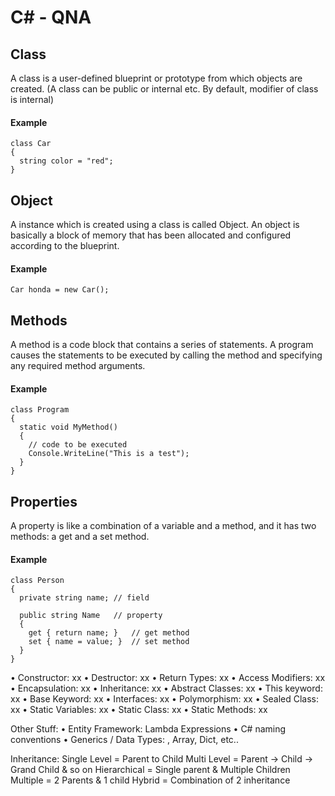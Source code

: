 # C# - QNA

## Class
A class is a user-defined blueprint or prototype from which objects are created.
(A class can be public or internal etc. By default, modifier of class is internal)
#### Example
```
class Car 
{
  string color = "red";
}
```

## Object
A instance which is created using a class is called Object. An object is basically a block of memory that has been allocated and configured according to the blueprint.
#### Example
```
Car honda = new Car();
```

## Methods
A method is a code block that contains a series of statements. A program causes the statements to be executed by calling the method and specifying any required method arguments.
#### Example
```
class Program
{
  static void MyMethod() 
  {
    // code to be executed
    Console.WriteLine("This is a test");
  }
}
```

## Properties
A property is like a combination of a variable and a method, and it has two methods: a get and a set method.
#### Example
```
class Person
{
  private string name; // field

  public string Name   // property
  {
    get { return name; }   // get method
    set { name = value; }  // set method
  }
}
```

•	Constructor: xx
•	Destructor: xx
•	Return Types: xx
•	Access Modifiers: xx 
•	Encapsulation: xx
•	Inheritance: xx
•	Abstract Classes: xx
•	This keyword: xx
•	Base Keyword: xx
•	Interfaces: xx
•	Polymorphism: xx
•	Sealed Class: xx
•	Static Variables: xx
•	Static Class: xx
•	Static Methods: xx

Other Stuff:
•	Entity Framework: Lambda Expressions
•	C# naming conventions
•	Generics / Data Types: <List>, Array, Dict, etc..

Inheritance:
Single Level = Parent to Child
Multi Level = Parent -> Child -> Grand Child & so on
Hierarchical = Single parent & Multiple Children
Multiple = 2 Parents & 1 child 
Hybrid = Combination of 2 inheritance

